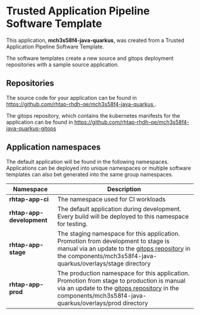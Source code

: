 # Trusted Application Pipeline Software Template

This application, **mch3s58f4-java-quarkus**, was created from a Trusted Application Pipeline Software Template.

The software templates create a new source and gitops deployment repositories with a sample source application. 

## Repositories

The source code for your application can be found in [https://github.com/rhtap-rhdh-qe/mch3s58f4-java-quarkus ](https://github.com/rhtap-rhdh-qe/mch3s58f4-java-quarkus ).
 
The gitops repository, which contains the kubernetes manifests for the application can be found in 
[https://github.com/rhtap-rhdh-qe/mch3s58f4-java-quarkus-gitops ](https://github.com/rhtap-rhdh-qe/mch3s58f4-java-quarkus-gitops ) 

## Application namespaces 

The default application will be found in the following namespaces. Applications can be deployed into unique namespaces or multiple software templates can also bet generated into the same group namespaces.  

|  Namespace   |  Description   |  
| -------- | -------- |
| **rhtap-app-ci** | The namespace used for CI workloads |
| **rhtap-app-development** | The default application during development. Every build will be deployed to this namespace for testing. |
| **rhtap-app-stage** | The staging namespace for this application. Promotion from development to stage is manual via an update to the [gitops repository](https://github.com/rhtap-rhdh-qe/mch3s58f4-java-quarkus-gitops ) in the components/mch3s58f4-java-quarkus/overlays/stage directory |
| **rhtap-app-prod** | The production namespace for this application. Promotion from stage to production is manual via an update to the [gitops repository](https://github.com/rhtap-rhdh-qe/mch3s58f4-java-quarkus-gitops ) in the components/mch3s58f4-java-quarkus/overlays/prod directory |